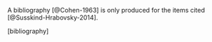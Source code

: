 A bibliography [@Cohen-1963] is only produced for
the items cited [@Susskind-Hrabovsky-2014].

[bibliography]